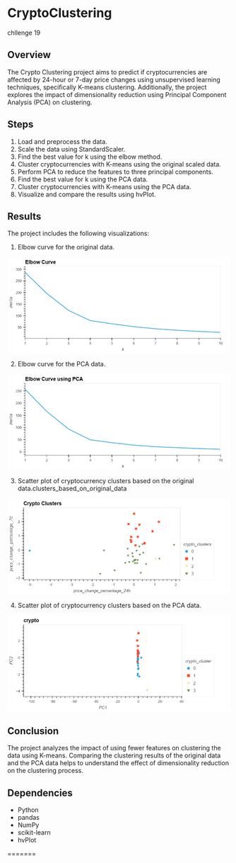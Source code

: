 # CryptoClustering
chllenge 19




## Overview

The Crypto Clustering project aims to predict if cryptocurrencies are affected by 24-hour or 7-day price changes using unsupervised learning techniques, specifically K-means clustering. Additionally, the project explores the impact of dimensionality reduction using Principal Component Analysis (PCA) on clustering.

## Steps

1. Load and preprocess the data.
2. Scale the data using StandardScaler.
3. Find the best value for k using the elbow method.
4. Cluster cryptocurrencies with K-means using the original scaled data.
5. Perform PCA to reduce the features to three principal components.
6. Find the best value for k using the PCA data.
7. Cluster cryptocurrencies with K-means using the PCA data.
8. Visualize and compare the results using hvPlot.

## Results

The project includes the following visualizations:

1. Elbow curve for the original data.

 ![image alt](elbow_curve.png)

2. Elbow curve for the PCA data.

![image alt](elbow_curve_using_PCA.png)


3. Scatter plot of cryptocurrency clusters based on the original data.clusters_based_on_original_data

![image alt](clusters_based_on_original_data.png)


4. Scatter plot of cryptocurrency clusters based on the PCA data.

![image alt](clusters_based_on_PCA_data.png)



## Conclusion

The project analyzes the impact of using fewer features on clustering the data using K-means. Comparing the clustering results of the original data and the PCA data helps to understand the effect of dimensionality reduction on the clustering process.

## Dependencies

- Python
- pandas
- NumPy
- scikit-learn
- hvPlot

=======


